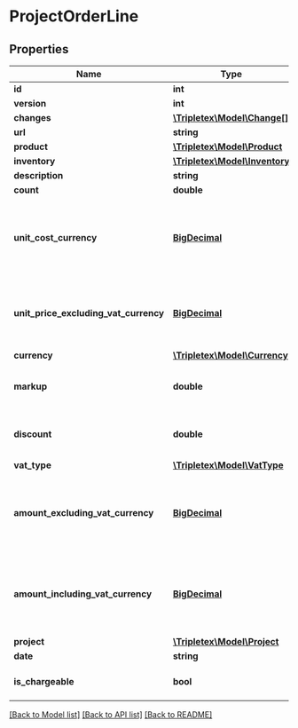 # ProjectOrderLine

## Properties
Name | Type | Description | Notes
------------ | ------------- | ------------- | -------------
**id** | **int** |  | [optional] 
**version** | **int** |  | [optional] 
**changes** | [**\Tripletex\Model\Change[]**](Change.md) |  | [optional] 
**url** | **string** |  | [optional] 
**product** | [**\Tripletex\Model\Product**](Product.md) |  | [optional] 
**inventory** | [**\Tripletex\Model\Inventory**](Inventory.md) |  | [optional] 
**description** | **string** |  | [optional] 
**count** | **double** |  | [optional] 
**unit_cost_currency** | [**BigDecimal**](BigDecimal.md) | Unit price purchase (cost) excluding VAT in the order&#x27;s currency | [optional] 
**unit_price_excluding_vat_currency** | [**BigDecimal**](BigDecimal.md) | Unit price of purchase excluding VAT in the order&#x27;s currency | [optional] 
**currency** | [**\Tripletex\Model\Currency**](Currency.md) |  | [optional] 
**markup** | **double** | Markup given as a percentage (%) | [optional] 
**discount** | **double** | Discount given as a percentage (%) | [optional] 
**vat_type** | [**\Tripletex\Model\VatType**](VatType.md) |  | [optional] 
**amount_excluding_vat_currency** | [**BigDecimal**](BigDecimal.md) | Total amount on order line excluding VAT in the order&#x27;s currency | [optional] 
**amount_including_vat_currency** | [**BigDecimal**](BigDecimal.md) | Total amount on order line including VAT in the order&#x27;s currency | [optional] 
**project** | [**\Tripletex\Model\Project**](Project.md) |  | 
**date** | **string** |  | 
**is_chargeable** | **bool** |  | [optional] [default to false]

[[Back to Model list]](../README.md#documentation-for-models) [[Back to API list]](../README.md#documentation-for-api-endpoints) [[Back to README]](../README.md)

